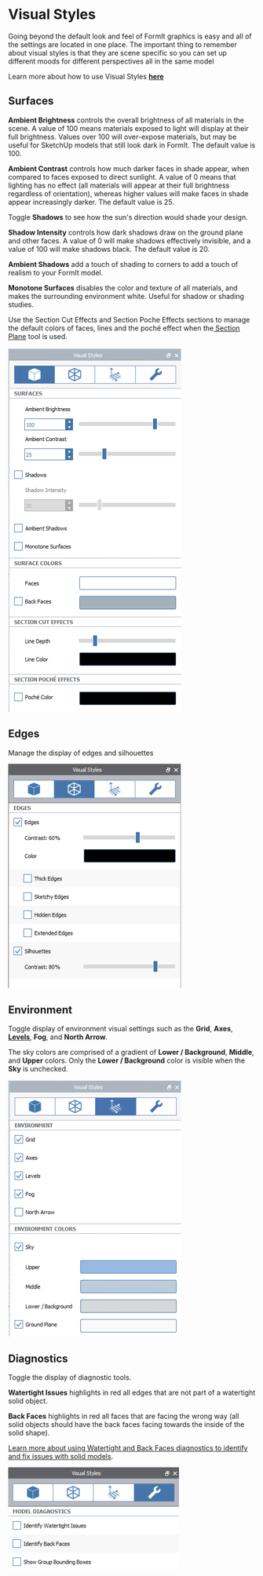 # Visual Styles

Going beyond the default look and feel of FormIt graphics is easy and all of the settings are located in one place. The important thing to remember about visual styles is that they are scene specific so you can set up different moods for different perspectives all in the same model

Learn more about how to use Visual Styles [**here**](../building-the-farnsworth-house/visual-settings.md)

## Surfaces

**Ambient Brightness** controls the overall brightness of all materials in the scene. A value of 100 means materials exposed to light will display at their full brightness. Values over 100 will over-expose materials, but may be useful for SketchUp models that still look dark in FormIt. The default value is 100.

**Ambient Contrast** controls how much darker faces in shade appear, when compared to faces exposed to direct sunlight. A value of 0 means that lighting has no effect \(all materials will appear at their full brightness regardless of orientation\), whereas higher values will make faces in shade appear increasingly darker. The default value is 25.

Toggle **Shadows** to see how the sun's direction would shade your design.

**Shadow Intensity** controls how dark shadows draw on the ground plane and other faces. A value of 0 will make shadows effectively invisible, and a value of 100 will make shadows black. The default value is 20.

**Ambient Shadows** add a touch of shading to corners to add a touch of realism to your FormIt model. 

**Monotone Surfaces** disables the color and texture of all materials, and makes the surrounding environment white. Useful for shadow or shading studies.

Use the Section Cut Effects and Section Poche Effects sections to manage the default colors of faces, lines and the poché effect when the[ Section Plane](section-planes.md) tool is used.

![](../.gitbook/assets/screenshot-2019-02-15-at-11.41.54-am.png)

## Edges

Manage the display of edges and silhouettes

![](../.gitbook/assets/visual_styles02.png)

## Environment

Toggle display of environment visual settings such as the **Grid**, **Axes**, [**Levels**](levels-and-area.md), **Fog**, and **North Arrow**.

The sky colors are comprised of a gradient of **Lower / Background**, **Middle**, and **Upper** colors. Only the **Lower / Background** color is visible when the **Sky** is unchecked.

![](../.gitbook/assets/screenshot-2019-02-15-at-11.53.54-am.png)

## Diagnostics

Toggle the display of diagnostic tools. 

**Watertight Issues** highlights in red all edges that are not part of a watertight solid object.

**Back Faces** highlights in red all faces that are facing the wrong way \(all solid objects should have the back faces facing towards the inside of the solid shape\).

[Learn more about using Watertight and Back Faces diagnostics to identify and fix issues with solid models](https://www.youtube.com/watch?v=XFL-b1DgZiQ).

![](../.gitbook/assets/visual_styles04.png)

